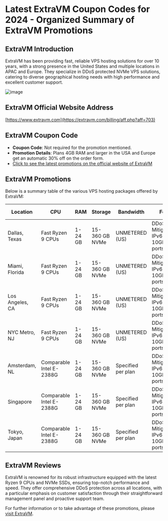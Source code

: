 # Latest ExtraVM Coupon Codes for 2024 - Organized Summary of ExtraVM Promotions

## ExtraVM Introduction
ExtraVM has been providing fast, reliable VPS hosting solutions for over 10 years, with a strong presence in the United States and multiple locations in APAC and Europe. They specialize in DDoS protected NVMe VPS solutions, catering to diverse geographical hosting needs with high performance and excellent customer support.

![image](https://github.com/tlmnmchll/ExtraVM/assets/167662437/b633c02c-7481-4d7b-8211-ef6c5eb29cb8)

## ExtraVM Official Website Address
[https://www.extravm.com](https://extravm.com/billing/aff.php?aff=703)

## ExtraVM Coupon Code
- **Coupon Code**: Not required for the promotion mentioned.
- **Promotion Details**: Plans 4GB RAM and larger in the USA and Europe get an automatic 30% off on the order form.
- [Click to see the latest promotions on the official website of ExtraVM](https://extravm.com/billing/aff.php?aff=703)

## ExtraVM Promotions
Below is a summary table of the various VPS hosting packages offered by ExtraVM:

| Location           | CPU                   | RAM  | Storage     | Bandwidth    | Features                                       | Monthly Price | Link                                          |
|--------------------|-----------------------|------|-------------|--------------|------------------------------------------------|---------------|-----------------------------------------------|
| Dallas, Texas      | Fast Ryzen 9 CPUs     | 1-24 GB | 15-360 GB NVMe | UNMETERED (US) | DDoS Mitigation, /64 IPv6, 10Gbps/1Gbps ports | Starting at $5/mo | [Order Now](https://extravm.com/billing/aff.php?aff=703) |
| Miami, Florida     | Fast Ryzen 9 CPUs     | 1-24 GB | 15-360 GB NVMe | UNMETERED (US) | DDoS Mitigation, /64 IPv6, 10Gbps/1Gbps ports | Starting at $5/mo | [Order Now](https://extravm.com/billing/aff.php?aff=703) |
| Los Angeles, CA    | Fast Ryzen 9 CPUs     | 1-24 GB | 15-360 GB NVMe | UNMETERED (US) | DDoS Mitigation, /64 IPv6, 10Gbps/1Gbps ports | Starting at $5/mo | [Order Now](https://extravm.com/billing/aff.php?aff=703) |
| NYC Metro, NJ      | Fast Ryzen 9 CPUs     | 1-24 GB | 15-360 GB NVMe | UNMETERED (US) | DDoS Mitigation, /64 IPv6, 10Gbps/1Gbps ports | Starting at $5/mo | [Order Now](https://extravm.com/billing/aff.php?aff=703) |
| Amsterdam, NL      | Comparable Intel E-2388G | 1-24 GB | 15-360 GB NVMe | Specified per plan | DDoS Mitigation, /64 IPv6, 10Gbps/1Gbps ports | Starting at $5/mo | [Order Now](https://extravm.com/billing/aff.php?aff=703) |
| Singapore          | Comparable Intel E-2388G | 1-24 GB | 15-360 GB NVMe | Specified per plan | DDoS Mitigation, /64 IPv6, 10Gbps/1Gbps ports | Starting at $5/mo | [Order Now](https://extravm.com/billing/aff.php?aff=703) |
| Tokyo, Japan       | Comparable Intel E-2388G | 1-24 GB | 15-360 GB NVMe | Specified per plan | DDoS Mitigation, /64 IPv6, 10Gbps/1Gbps ports | Starting at $5/mo | [Order Now](https://extravm.com/billing/aff.php?aff=703) |

## ExtraVM Reviews
ExtraVM is renowned for its robust infrastructure equipped with the latest Ryzen 9 CPUs and NVMe SSDs, ensuring top-notch performance and speed. They offer comprehensive DDoS protection across all locations, with a particular emphasis on customer satisfaction through their straightforward management panel and proactive support team.

For further information or to take advantage of these promotions, please [visit ExtraVM](https://extravm.com/billing/aff.php?aff=703).
